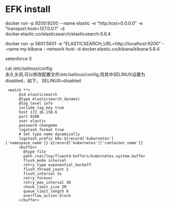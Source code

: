 # EFK install

docker run -p 9200:9200 --name elastic -e "http.host=0.0.0.0" -e "transport.host=127.0.0.1" -d docker.elastic.co/elasticsearch/elasticsearch:5.6.4

docker run -p 5601:5601 -e "ELASTICSEARCH_URL=http://localhost:9200" --name my-kibana --network host -d docker.elastic.co/kibana/kibana:5.6.4


setenforce 0

cat /etc/selinux/config  
永久关闭,可以修改配置文件/etc/selinux/config,将其中SELINUX设置为disabled，如下，
SELINUX=disabled  

```
 <match **>
      @id elasticsearch
      @type elasticsearch_dynamic
      @log_level info
      include_tag_key true
      host 172.16.150.6
      port 9200
      user elastic
      password changeme
      logstash_format true
      # Set type name dynamically
      logstash_prefix k8s-${record['kubernetes']['namespace_name']}-${record['kubernetes']['container_name']}
      <buffer>
        @type file
        path /var/log/fluentd-buffers/kubernetes.system.buffer
        flush_mode interval
        retry_type exponential_backoff
        flush_thread_count 2
        flush_interval 5s
        retry_forever
        retry_max_interval 30
        chunk_limit_size 2M
        queue_limit_length 8
        overflow_action block
      </buffer>
```
